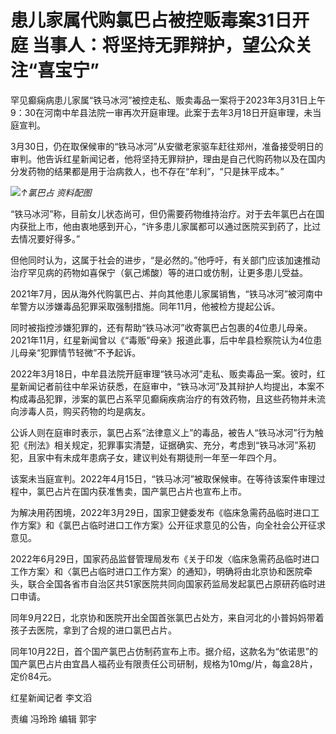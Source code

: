# 患儿家属代购氯巴占被控贩毒案31日开庭 当事人：将坚持无罪辩护，望公众关注“喜宝宁”

罕见癫痫病患儿家属“铁马冰河”被控走私、贩卖毒品一案将于2023年3月31日上午9：30在河南中牟县法院一审再次开庭审理。此案于去年3月18日开庭审理，未当庭宣判。

3月30日，仍在取保候审的“铁马冰河”从安徽老家驱车赶往郑州，准备接受明日的审判。他告诉红星新闻记者，他将坚持无罪辩护，理由是自己代购药物以及在国内分发药物的结果都是用于治病救人，也不存在“牟利”，“只是抹平成本。”

![](https://inews.gtimg.com/news_bt/OtZhc6bgYJHe20E0WX6M77HOEzcUZKaW1oXtzUguAd-6QAA/1000)_↑氯巴占
资料配图_

“铁马冰河”称，目前女儿状态尚可，但仍需要药物维持治疗。对于去年氯巴占在国内获批上市，他由衷地感到开心，“许多患儿家属都可以通过医院买到药了，比过去情况要好得多。”

但他同时认为，这属于社会的进步，“是必然的。”他呼吁，有关部门应该加速推动治疗罕见病的药物如喜保宁（氨己烯酸）等的进口或仿制，让更多患儿受益。

2021年7月，因从海外代购氯巴占、并向其他患儿家属销售，“铁马冰河”被河南中牟警方以涉嫌毒品犯罪采取强制措施。同年11月，他被检方提起公诉。

同时被指控涉嫌犯罪的，还有帮助“铁马冰河”收寄氯巴占包裹的4位患儿母亲。2021年11月，红星新闻曾以《“毒贩”母亲》报道此事，后中牟县检察院认为4位患儿母亲“犯罪情节轻微”不予起诉。

2022年3月18日，中牟县法院开庭审理“铁马冰河”走私、贩卖毒品一案。彼时，红星新闻记者前往中牟采访获悉，在庭审中，“铁马冰河”及其辩护人均提出，本案不构成毒品犯罪，涉案的氯巴占系罕见癫痫疾病治疗的有效药物，且这些药物并未流向涉毒人员，购买药物的均是病友。

公诉人则在庭审时表示，氯巴占系“法律意义上”的毒品，被告人“铁马冰河”行为触犯《刑法》相关规定，犯罪事实清楚，证据确实、充分，考虑到“铁马冰河”系初犯，且家中有未成年患病子女，建议判处有期徒刑一年至一年四个月。

该案未当庭宣判。2022年4月15日，“铁马冰河”被取保候审。在等待该案件审理过程中，氯巴占片在国内获准售卖，国产氯巴占片也宣布上市。

为解决用药困境，2022年3月29日，国家卫健委发布《临床急需药品临时进口工作方案》和《氯巴占临时进口工作方案》公开征求意见的公告，向全社会公开征求意见。

2022年6月29日，国家药品监督管理局发布《关于印发〈临床急需药品临时进口工作方案〉和〈氯巴占临时进口工作方案〉的通知》，明确将由北京协和医院牵头，联合全国各省市自治区共51家医院共同向国家药监局发起氯巴占原研药临时进口申请。

同年9月22日，北京协和医院开出全国首张氯巴占处方，来自河北的小普妈妈带着孩子去医院，拿到了合规的进口氯巴占片。

同年10月22日，首个国产氯巴占仿制药宣布上市。据介绍，这款名为“依诺思”的国产氯巴占片由宜昌人福药业有限责任公司研制，规格为10mg/片，每盒28片，定价84元。

红星新闻记者 李文滔

责编 冯玲玲 编辑 郭宇

